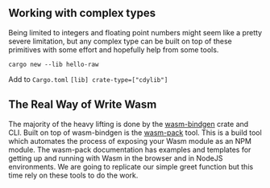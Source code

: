 Working with complex types
--------------------------------------------------------------------------------
Being limited to integers and floating point numbers might seem like a pretty severe limitation, 
but any complex type can be built on top of these primitives with some effort and hopefully help from some tools.

`cargo new --lib hello-raw`

Add to `Cargo.toml`
`
[lib]
crate-type=["cdylib"]
`

The Real Way of Write Wasm
--------------------------------------------------------------------------------

The majority of the heavy lifting is done by the [wasm-bindgen](https://github.com/rustwasm/wasm-bindgen) crate and CLI. 
Built on top of wasm-bindgen is the [wasm-pack](https://rustwasm.github.io/docs/wasm-pack/introduction.html) tool. 
This is a build tool which automates the process of exposing your Wasm module as an NPM module. 
The wasm-pack documentation has examples and templates for getting up and running with Wasm in the browser and in NodeJS environments. 
We are going to replicate our simple greet function but this time rely on these tools to do the work.

